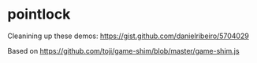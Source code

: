 pointlock
=========
Cleanining up these demos: https://gist.github.com/danielribeiro/5704029

Based on https://github.com/toji/game-shim/blob/master/game-shim.js


